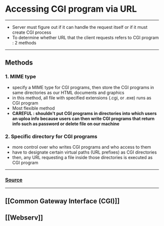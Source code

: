 # Accessing CGI program via URL
---
- Server must figure out if it can handle the request itself or if  it must create CGI process
- To determine whether URL that the client requests refers to CGI program : 2 methods 
---
## Methods

### 1. MIME type
- specify a MIME type for CGI programs, then store the CGI programs in same directories as our HTML documents and graphics
- in this method, all file with specified extensions (.cgi, or .exe) runs as CGI program
- Most flexible method
- **CAREFUL : shouldn't put CGI programs in directories into which users an uploa info because users can then write CGI programs that return info such as password or delete file on our machine**

### 2. Specific directory for CGI programs
- more control over who writes CGI programs and who access to them
- have to designate certain virtual paths (URL prefixes) as CGI directories
- then, any URL requesting a file inside those directories is executed as CGI program
---
### [Source](http://www.mnuwer.dbasedeveloper.co.uk/dlearn/web/session01.htm)
---
## [[Common Gateway Interface (CGI)]]
## [[Webserv]]